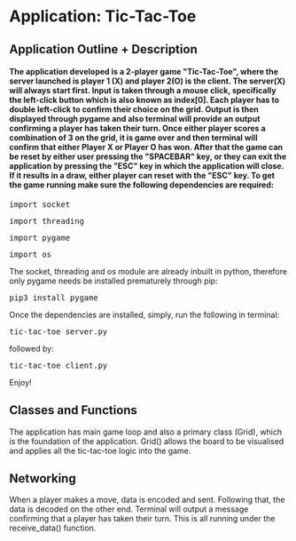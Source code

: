 

# Application: Tic-Tac-Toe

## Application Outline + Description

#### The application developed is a 2-player game "Tic-Tac-Toe", where the server launched is player 1 (X) and player 2(O) is the client. The server(X) will always start first. Input is taken through a mouse click, specifically the left-click button which is also known as index[0]. Each player has to double left-click to confirm their choice on the grid. Output is then displayed through pygame and also terminal will provide an output confirming a player has taken their turn. Once either player scores a combination of 3 on the grid, it is game over and then terminal will confirm that either Player X or Player O has won. After that the game can be reset by either user pressing the "SPACEBAR" key, or they can exit the application by pressing the "ESC" key in which the application will close. If it results in a draw, either player can reset with the "ESC" key. To get the game running make sure the following dependencies are required:
<pre>import socket</pre>
<pre>import threading</pre>
<pre>import pygame</pre>
<pre>import os</pre>
The socket, threading and os module are already inbuilt in python, therefore only pygame needs be installed prematurely through pip:
<pre>pip3 install pygame</pre>
Once the dependencies are installed, simply, run the following in terminal:
<pre>tic-tac-toe_server.py</pre>
followed by:
<pre>tic-tac-toe_client.py</pre>
Enjoy!
<br>

## Classes and Functions


The application has main game loop and also a primary class (Grid), which is the foundation of the application. Grid() allows the board to be visualised and applies all the tic-tac-toe logic into the game. 

## Networking

When a player makes a move, data is encoded and sent. Following that, the data is decoded on the other end. Terminal will output a message confirming that a player has taken their turn. This is all running under the receive_data() function.

